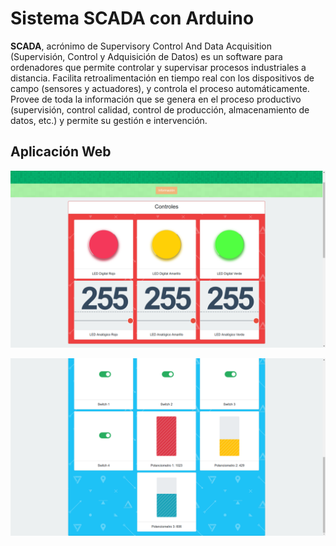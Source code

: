 # Sistema SCADA con Arduino

**SCADA**, acrónimo de Supervisory Control And Data Acquisition (Supervisión, Control y Adquisición de Datos) es un software para ordenadores que permite controlar y supervisar procesos industriales a distancia. Facilita retroalimentación en tiempo real con los dispositivos de campo (sensores y actuadores), y controla el proceso automáticamente. Provee de toda la información que se genera en el proceso productivo (supervisión, control calidad, control de producción, almacenamiento de datos, etc.) y permite su gestión e intervención. 

## Aplicación Web

![Sistema SCADA](/leds_encendidos_todos.png)

![Sistema SCADA](/entradas.png)
